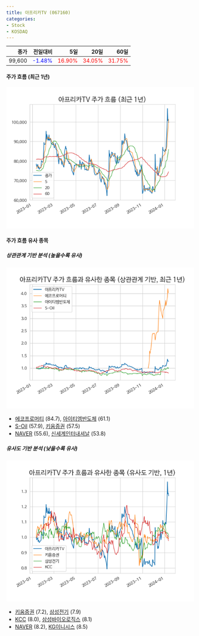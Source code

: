 ```yaml
---
title: 아프리카TV (067160)
categories:
- Stock
- KOSDAQ
---
```


|종가|전일대비|5일|20일|60일|
|---:|-------:|--:|---:|---:|
|99,600|<span style="color: blue">-1.48%</span>|<span style="color: red">16.90%</span>|<span style="color: red">34.05%</span>|<span style="color: red">31.75%</span>|

<!-- more -->


#### 주가 흐름 (최근 1년)
![067160](/assets/images/stock/067160.png)


#### 주가 흐름 유사 종목


##### 상관관계 기반 분석 (높을수록 유사)
![067160](/assets/images/stock/067160_corr.png)
- [에코프로머티](/450080/) (84.7), [아이티엠반도체](/084850/) (61.1)
- [S-Oil](/010950/) (57.9), [키움증권](/039490/) (57.5)
- [NAVER](/035420/) (55.6), [신세계인터내셔날](/031430/) (53.8)


##### 유사도 기반 분석 (낮을수록 유사)	
![067160](/assets/images/stock/067160_sim.png)
- [키움증권](/039490/) (7.2), [삼성전기](/009150/) (7.9)
- [KCC](/002380/) (8.0), [삼성바이오로직스](/207940/) (8.1)
- [NAVER](/035420/) (8.2), [KG이니시스](/035600/) (8.5)